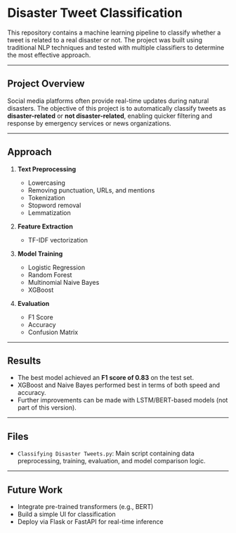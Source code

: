 # Disaster Tweet Classification

This repository contains a machine learning pipeline to classify whether a tweet is related to a real disaster or not. The project was built using traditional NLP techniques and tested with multiple classifiers to determine the most effective approach.

---

## Project Overview

Social media platforms often provide real-time updates during natural disasters. The objective of this project is to automatically classify tweets as **disaster-related** or **not disaster-related**, enabling quicker filtering and response by emergency services or news organizations.

---

## Approach

1. **Text Preprocessing**

   * Lowercasing
   * Removing punctuation, URLs, and mentions
   * Tokenization
   * Stopword removal
   * Lemmatization

2. **Feature Extraction**

   * TF-IDF vectorization

3. **Model Training**

   * Logistic Regression
   * Random Forest
   * Multinomial Naive Bayes
   * XGBoost

4. **Evaluation**

   * F1 Score
   * Accuracy
   * Confusion Matrix

---

## Results

* The best model achieved an **F1 score of 0.83** on the test set.
* XGBoost and Naive Bayes performed best in terms of both speed and accuracy.
* Further improvements can be made with LSTM/BERT-based models (not part of this version).

---

## Files

* `Classifying Disaster Tweets.py`: Main script containing data preprocessing, training, evaluation, and model comparison logic.

---

## Future Work

* Integrate pre-trained transformers (e.g., BERT)
* Build a simple UI for classification
* Deploy via Flask or FastAPI for real-time inference


